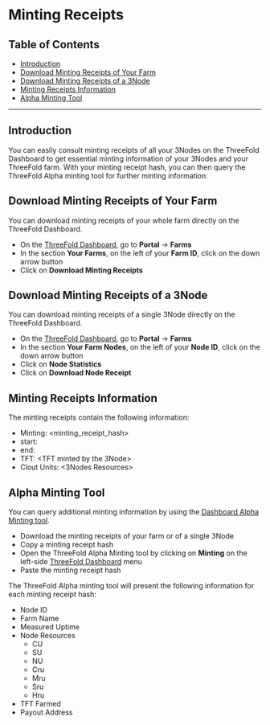 <h1>Minting Receipts</h1>

<h2>Table of Contents</h2>

- [Introduction](#introduction)
- [Download Minting Receipts of Your Farm](#download-minting-receipts-of-your-farm)
- [Download Minting Receipts of a 3Node](#download-minting-receipts-of-a-3node)
- [Minting Receipts Information](#minting-receipts-information)
- [Alpha Minting Tool](#alpha-minting-tool)

***

## Introduction

You can easily consult minting receipts of all your 3Nodes on the ThreeFold Dashboard to get essential minting information of your 3Nodes and your ThreeFold farm. With your minting receipt hash, you can then query the ThreeFold Alpha minting tool for further minting information.

## Download Minting Receipts of Your Farm

You can download minting receipts of your whole farm directly on the ThreeFold Dashboard.

- On the [ThreeFold Dashboard](https://dashboard.grid.tf/), go to **Portal** -> **Farms**
- In the section **Your Farms**, on the left of your **Farm ID**, click on the down arrow button
- Click on **Download Minting Receipts**

## Download Minting Receipts of a 3Node

You can download minting receipts of a single 3Node directly on the ThreeFold Dashboard.

- On the [ThreeFold Dashboard](https://dashboard.grid.tf/), go to **Portal** -> **Farms**
- In the section **Your Farm Nodes**, on the left of your **Node ID**, click on the down arrow button
- Click on **Node Statistics**
- Click on **Download Node Receipt**

## Minting Receipts Information

The minting receipts contain the following information:

- Minting: <minting_receipt_hash>
- start: <start of minting period>
- end: <end of minting period>
- TFT: <TFT minted by the 3Node>
- Clout Units: <3Nodes Resources>

## Alpha Minting Tool

You can query additional minting information by using the [Dashboard Alpha Minting tool](https://dashboard.grid.tf/other/minting).

- Download the minting receipts of your farm or of a single 3Node
- Copy a minting receipt hash
- Open the ThreeFold Alpha Minting tool by clicking on **Minting** on the left-side [ThreeFold Dashboard](https://dashboard.grid.tf/) menu
- Paste the minting receipt hash

The ThreeFold Alpha minting tool will present the following information for each minting receipt hash:

- Node ID
- Farm Name
- Measured Uptime
- Node Resources
  - CU
  - SU
  - NU
  - Cru
  - Mru
  - Sru
  - Hru
- TFT Farmed
- Payout Address
